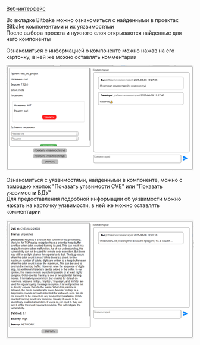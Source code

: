 [Веб-интерфейс](../web_ui.md)

Во вкладке Bitbake можно ознакомиться с найденными в проектах Bitbake компонентами и их уязвимостями  
После выбора проекта и нужного слоя открываются найденные для него компоненты  

Ознакомиться с информацией о компоненте можно нажав на его карточку, в ней же можно оставлять комментарии  

![Скриншот 1](../images/bitbake_screenshot1.png)

Ознакомиться с уязвимостями, найденными в компоненте, можно с помощью кнопок "Показать уязвимости CVE" или "Показать уязвимости БДУ"  
Для предоставления подробной информации об уязвимости можно нажать на карточку уязвимости, в ней же можно оставлять комментарии

![Скриншот 2](../images/bitbake_screenshot2.png)